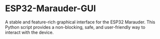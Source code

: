 # ESP32-Marauder-GUI
A stable and feature-rich graphical interface for the ESP32 Marauder. This Python script provides a non-blocking, safe, and user-friendly way to interact with the device.
